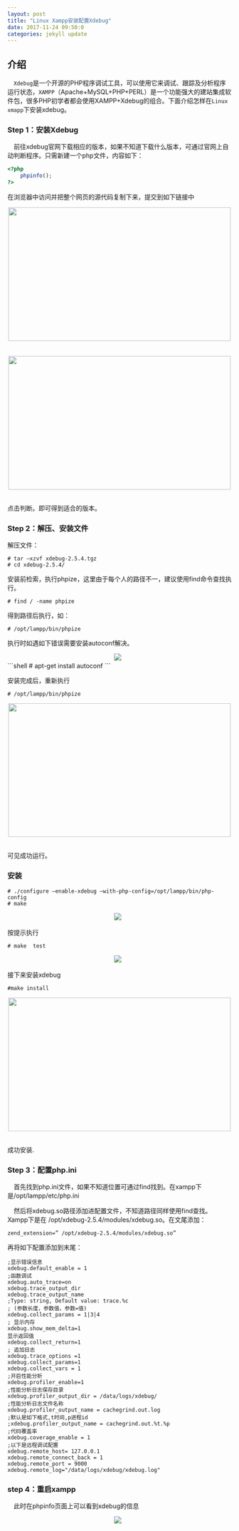 ```yaml
---
layout: post
title: "Linux Xampp安装配置Xdebug"
date: 2017-11-24 09:50:0
categories: jekyll update
---
```


## 介绍
&emsp;`Xdebug`是一个开源的PHP程序调试工具，可以使用它来调试、跟踪及分析程序运行状态，`XAMPP`（Apache+MySQL+PHP+PERL）是一个功能强大的建站集成软件包，很多PHP初学者都会使用XAMPP+Xdebug的组合。下面介绍怎样在`Linux xmapp`下安装xdebug。

### Step 1：安装Xdebug
&emsp;前往xdebug官网下载相应的版本，如果不知道下载什么版本，可通过官网上自动判断程序。只需新建一个php文件，内容如下：

```php
<?php
    phpinfo();
?>
```

在浏览器中访问并把整个网页的源代码复制下来，提交到如下链接中
<div align="center">
    <img src="/images/posts/other/1.png" height="300" width="500">  
</div>
<br>
<div align="center">
    <img src="/images/posts/other/2.png" height="300" width="500">  
</div>

点击判断。即可得到适合的版本。

### Step 2：解压、安装文件

解压文件：
```shell
# tar –xzvf xdebug-2.5.4.tgz
# cd xdebug-2.5.4/
```

安装前检索，执行phpize，这里由于每个人的路径不一，建议使用find命令查找执行。
```shell
# find / -name phpize
```

得到路径后执行，如：
```shell
# /opt/lampp/bin/phpize
```

执行时如遇如下错误需要安装autoconf解决。
<div align="center">
    <img src="/images/posts/other/3.png">  
</div>
```shell
# apt-get install autoconf
```

安装完成后，重新执行 
```shell
# /opt/lampp/bin/phpize 
```
<div align="center">
    <img src="/images/posts/other/4.png" height="300" width="500">  
</div>

可见成功运行。

### 安装
```shell
# ./configure –enable-xdebug –with-php-config=/opt/lampp/bin/php-config
# make
```
<div align="center">
    <img src="/images/posts/other/5.png">  
</div>

按提示执行
```shell
# make  test
```
<div align="center">
    <img src="/images/posts/other/6.png">  
</div>

接下来安装xdebug
```shell
#make install
```
<div align="center">
    <img src="/images/posts/other/7.png" height="300" width="500">  
</div>

成功安装.

### Step 3：配置php.ini
&emsp;首先找到php.ini文件，如果不知道位置可通过find找到。在xampp下是/opt/lampp/etc/php.ini
<p>
&emsp;然后将xdebug.so路径添加进配置文件，不知道路径同样使用find查找。Xampp下是在 /opt/xdebug-2.5.4/modules/xdebug.so。在文尾添加：

    zend_extension=” /opt/xdebug-2.5.4/modules/xdebug.so”

再将如下配置添加到末尾：
```shell
;显示错误信息
xdebug.default_enable = 1 
;函数调试 
xdebug.auto_trace=on 
xdebug.trace_output_dir 
xdebug.trace_output_name 
;Type: string, Default value: trace.%c 
; (参数长度，参数值，参数=值)
xdebug.collect_params = 1|3|4
; 显示内存
xdebug.show_mem_delta=1 
显示返回值
xdebug.collect_return=1 
; 追加日志
xdebug.trace_options =1 
xdebug.collect_params=1 
xdebug.collect_vars = 1 
;开启性能分析 
xdebug.profiler_enable=1 
;性能分析日志保存目录 
xdebug.profiler_output_dir = /data/logs/xdebug/ 
;性能分析日志文件名称 
xdebug.profiler_output_name = cachegrind.out.log 
;默认是如下格式,t时间,p进程id 
;xdebug.profiler_output_name = cachegrind.out.%t.%p 
;代码覆盖率 
xdebug.coverage_enable = 1 
;以下是远程调试配置 
xdebug.remote_host= 127.0.0.1 
xdebug.remote_connect_back = 1 
xdebug.remote_port = 9000 xdebug.remote_log="/data/logs/xdebug/xdebug.log"
```

### step 4：重启xampp
&emsp;此时在phpinfo页面上可以看到xdebug的信息

<div align="center">
    <img src="/images/posts/other/8.png">  
</div>

